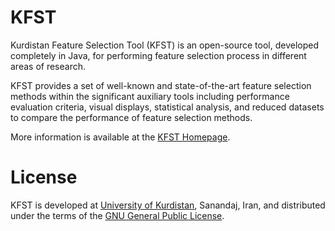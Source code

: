 # KFST

Kurdistan Feature Selection Tool (KFST) is an open-source tool, developed completely in Java, for performing feature selection process in different areas of research.

KFST provides a set of well-known and state-of-the-art feature selection methods within the significant auxiliary tools including performance evaluation criteria, visual displays, statistical analysis, and reduced datasets to compare the performance of feature selection methods.

More information is available at the [KFST Homepage](http://kfst.uok.ac.ir/index.html).

# License

KFST is developed at [University of Kurdistan](http://en.uok.ac.ir/UOK.aspx), Sanandaj, Iran, and distributed under the terms of the [GNU General Public License](http://www.gnu.org/licenses/gpl.html).
